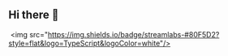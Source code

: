 ## Hi there 👋
 <img src="https://img.shields.io/badge/streamlabs-#80F5D2?style=flat&logo=TypeScript&logoColor=white"/>


<!--
**qowlghkss/qowlghkss** is a ✨ _special_ ✨ repository because its `README.md` (this file) appears on your GitHub profile.

Here are some ideas to get you started:

- 🔭 I’m currently working on ...
- 🌱 I’m currently learning ...
- 👯 I’m looking to collaborate on ...
- 🤔 I’m looking for help with ...
- 💬 Ask me about ...
- 📫 How to reach me: ...
- 😄 Pronouns: ...
- ⚡ Fun fact: ...
-->
